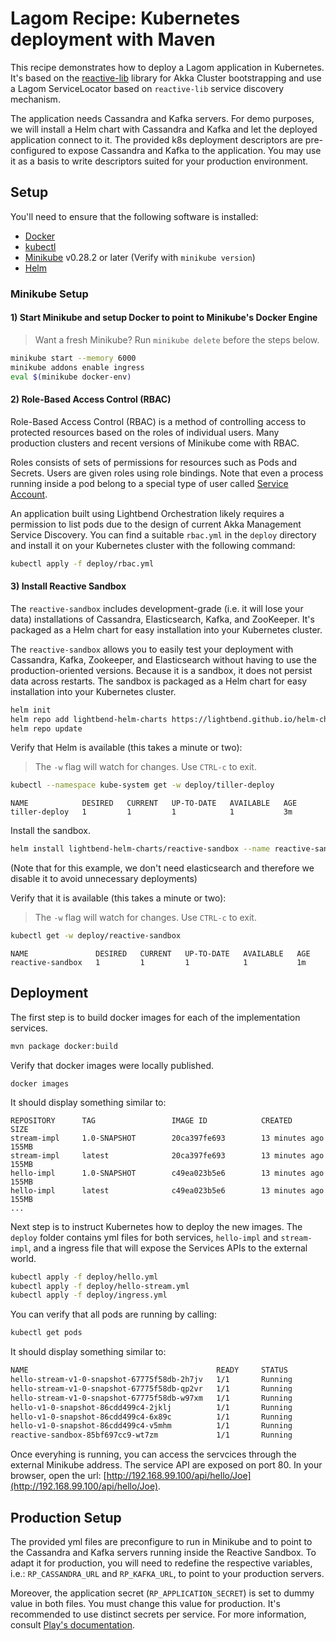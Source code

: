 # Lagom Recipe: Kubernetes deployment with Maven

This recipe demonstrates how to deploy a Lagom application in Kubernetes. It's based on the [reactive-lib](https://github.com/lightbend/reactive-lib) library for Akka Cluster bootstrapping and use a Lagom ServiceLocator based on `reactive-lib` service discovery mechanism. 

The application needs Cassandra and Kafka servers. For demo purposes, we will install a Helm chart with Cassandra and Kafka and let the deployed application connect to it. The provided k8s deployment descriptors are pre-configured to expose Cassandra and Kafka to the application. You may use it as a basis to write descriptors suited for your production environment. 

## Setup

You'll need to ensure that the following software is installed:

* [Docker](https://www.docker.com/)
* [kubectl](https://kubernetes.io/docs/tasks/tools/install-kubectl)
* [Minikube](https://github.com/kubernetes/minikube) v0.28.2 or later (Verify with `minikube version`)
* [Helm](https://github.com/kubernetes/helm)

### Minikube Setup

#### 1) Start Minikube and setup Docker to point to Minikube's Docker Engine

> Want a fresh Minikube? Run `minikube delete` before the steps below.

```bash
minikube start --memory 6000
minikube addons enable ingress
eval $(minikube docker-env)
```

#### 2) Role-Based Access Control (RBAC)

Role-Based Access Control (RBAC) is a method of controlling access to protected resources based on the roles of individual users. Many production clusters and recent versions of Minikube come with RBAC.

Roles consists of sets of permissions for resources such as Pods and Secrets. Users are given roles using role bindings. Note that even a process running inside a pod belong to a special type of user called [Service Account](https://kubernetes.io/docs/tasks/configure-pod-container/configure-service-account/).

An application built using Lightbend Orchestration likely requires a permission to list pods due to the design of current Akka Management Service Discovery. You can find a suitable `rbac.yml` in the `deploy` directory and install it on your Kubernetes cluster with the following command: 

```bash
kubectl apply -f deploy/rbac.yml
```

#### 3) Install Reactive Sandbox

The `reactive-sandbox` includes development-grade (i.e. it will lose your data) installations of Cassandra, 
Elasticsearch, Kafka, and ZooKeeper. It's packaged as a Helm chart for easy installation into your Kubernetes cluster.

The `reactive-sandbox` allows you to easily test your deployment with Cassandra, Kafka, Zookeeper, and Elasticsearch without having to use the production-oriented versions. Because it is a sandbox, it does not persist data across restarts. The sandbox is packaged as a Helm chart for easy installation into your Kubernetes cluster.

```bash
helm init
helm repo add lightbend-helm-charts https://lightbend.github.io/helm-charts
helm repo update
```

Verify that Helm is available (this takes a minute or two):

>  The `-w` flag will watch for changes. Use `CTRL-c` to exit.

```bash
kubectl --namespace kube-system get -w deploy/tiller-deploy
```

```
NAME            DESIRED   CURRENT   UP-TO-DATE   AVAILABLE   AGE
tiller-deploy   1         1         1            1           3m
```

Install the sandbox.

```bash
helm install lightbend-helm-charts/reactive-sandbox --name reactive-sandbox --set elasticsearch.enabled=false
```
(Note that for this example, we don't need elasticsearch and therefore we disable it to avoid unnecessary deployments)

Verify that it is available (this takes a minute or two):

>  The `-w` flag will watch for changes. Use `CTRL-c` to exit.

```bash
kubectl get -w deploy/reactive-sandbox
```

```
NAME               DESIRED   CURRENT   UP-TO-DATE   AVAILABLE   AGE
reactive-sandbox   1         1         1            1           1m
```

## Deployment

The first step is to build docker images for each of the implementation services. 

```bash
mvn package docker:build 
```

Verify that docker images were locally published. 

```
docker images
```

It should display something similar to:

```
REPOSITORY      TAG                 IMAGE ID            CREATED             SIZE
stream-impl     1.0-SNAPSHOT        20ca397fe693        13 minutes ago      155MB
stream-impl     latest              20ca397fe693        13 minutes ago      155MB
hello-impl      1.0-SNAPSHOT        c49ea023b5e6        13 minutes ago      155MB
hello-impl      latest              c49ea023b5e6        13 minutes ago      155MB
...
```

Next step is to instruct Kubernetes how to deploy the new images. The `deploy` folder contains yml files for both services, `hello-impl` and `stream-impl`, and a ingress file that will expose the Services APIs to the external world. 

```bash
kubectl apply -f deploy/hello.yml
kubectl apply -f deploy/hello-stream.yml
kubectl apply -f deploy/ingress.yml
```

You can verify that all pods are running by calling:

```bash
kubectl get pods
```

It should display something similar to:

```bash
NAME                                          READY     STATUS             RESTARTS   AGE
hello-stream-v1-0-snapshot-67775f58db-2h7jv   1/1       Running            0          27m
hello-stream-v1-0-snapshot-67775f58db-qp2vr   1/1       Running            0          27m
hello-stream-v1-0-snapshot-67775f58db-w97xm   1/1       Running            0          27m
hello-v1-0-snapshot-86cdd499c4-2jklj          1/1       Running            0          27m
hello-v1-0-snapshot-86cdd499c4-6x89c          1/1       Running            0          27m
hello-v1-0-snapshot-86cdd499c4-v5mhm          1/1       Running            0          27m
reactive-sandbox-85bf697cc9-wt7zm             1/1       Running            0          1h
```

Once everyhing is running, you can access the servcices through the external Minikube address.  The service API are exposed on port 80.
In your browser, open the url: [http://192.168.99.100/api/hello/Joe](http://192.168.99.100/api/hello/Joe).


## Production Setup

The provided yml files are preconfigure to run in Minikube and to point to the Cassandra and Kafka servers running inside the Reactive Sandbox. To adapt it for production, you will need to redefine the respective variables, i.e.: `RP_CASSANDRA_URL` and `RP_KAFKA_URL`, to point to your production servers. 

Moreover, the application secret (`RP_APPLICATION_SECRET`) is set to dummy value in both files. You must change this value for production. It's recommended to use distinct secrets per service. For more information, consult [Play's documentation](https://www.playframework.com/documentation/2.6.x/ApplicationSecret).